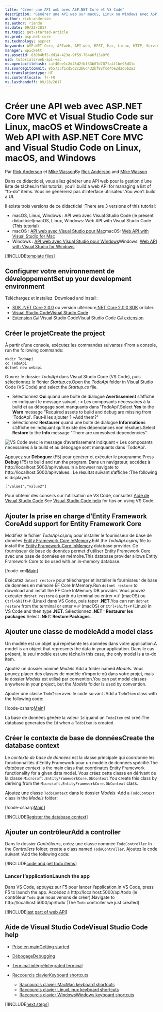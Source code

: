 ```yaml
---
title: "Créer une API web avec ASP.NET Core et VS Code"
description: "Générer une API web sur macOS, Linux ou Windows avec ASP.NET Core MVC et Visual Studio Code"
author: rick-anderson
ms.author: riande
ms.date: 09/22/2017
ms.topic: get-started-article
ms.prod: asp.net-core
ms.technology: aspnet
keywords: ASP.NET Core, APIweb, API web, REST, Mac, Linux, HTTP, Service, Service HTTP, VS Code
manager: wpickett
ms.assetid: 830b4bf5-dd14-423e-9f59-764a6f13a8f6
uid: tutorials/web-api-vsc
ms.openlocfilehash: caf40ee1c2d45d2fbf33b07d707fa4f1be98d31c
ms.sourcegitcommit: 8b5733f1cd5d2c2b6d432bf82fcd4be2d2d6b2a3
ms.translationtype: HT
ms.contentlocale: fr-FR
ms.lasthandoff: 09/28/2017
---
```

# <a name="create-a-web-api-with-aspnet-core-mvc-and-visual-studio-code-on-linux-macos-and-windows"></a><span data-ttu-id="33e6a-104">Créer une API web avec ASP.NET Core MVC et Visual Studio Code sur Linux, macOS et Windows</span><span class="sxs-lookup"><span data-stu-id="33e6a-104">Create a Web API with ASP.NET Core MVC and Visual Studio Code on Linux, macOS, and Windows</span></span>

<span data-ttu-id="33e6a-105">Par [Rick Anderson](https://twitter.com/RickAndMSFT) et [Mike Wasson](https://github.com/mikewasson)</span><span class="sxs-lookup"><span data-stu-id="33e6a-105">By [Rick Anderson](https://twitter.com/RickAndMSFT) and [Mike Wasson](https://github.com/mikewasson)</span></span>

<span data-ttu-id="33e6a-106">Dans ce didacticiel, vous allez générer une API web pour la gestion d’une liste de tâches.</span><span class="sxs-lookup"><span data-stu-id="33e6a-106">In this tutorial, you’ll build a web API for managing a list of "to-do" items.</span></span> <span data-ttu-id="33e6a-107">Vous ne générerez pas d’interface utilisateur.</span><span class="sxs-lookup"><span data-stu-id="33e6a-107">You won’t build a UI.</span></span>

<span data-ttu-id="33e6a-108">Il existe trois versions de ce didacticiel :</span><span class="sxs-lookup"><span data-stu-id="33e6a-108">There are 3 versions of this tutorial:</span></span>

* <span data-ttu-id="33e6a-109">macOS, Linux, Windows : API web avec Visual Studio Code (le présent didacticiel)</span><span class="sxs-lookup"><span data-stu-id="33e6a-109">macOS, Linux, Windows: Web API with Visual Studio Code (This tutorial)</span></span>
* <span data-ttu-id="33e6a-110">macOS : [API web avec Visual Studio pour Mac](xref:tutorials/first-web-api-mac)</span><span class="sxs-lookup"><span data-stu-id="33e6a-110">macOS: [Web API with Visual Studio for Mac](xref:tutorials/first-web-api-mac)</span></span>
* <span data-ttu-id="33e6a-111">Windows : [API web avec Visual Studio pour Windows](xref:tutorials/first-web-api)</span><span class="sxs-lookup"><span data-stu-id="33e6a-111">Windows: [Web API with Visual Studio for Windows](xref:tutorials/first-web-api)</span></span>

<!-- WARNING: The code AND images in this doc are used by uid: tutorials/web-api-vsc, tutorials/first-web-api-mac and tutorials/first-web-api. If you change any code/images in this tutorial, update uid: tutorials/web-api-vsc -->

[!INCLUDE[template files](../includes/webApi/intro.md)]

## <a name="set-up-your-development-environment"></a><span data-ttu-id="33e6a-112">Configurer votre environnement de développement</span><span class="sxs-lookup"><span data-stu-id="33e6a-112">Set up your development environment</span></span>

<span data-ttu-id="33e6a-113">Téléchargez et installez :</span><span class="sxs-lookup"><span data-stu-id="33e6a-113">Download and install:</span></span>
- <span data-ttu-id="33e6a-114">[SDK .NET Core 2.0.0](https://www.microsoft.com/net/core) ou version ultérieure</span><span class="sxs-lookup"><span data-stu-id="33e6a-114">[.NET Core 2.0.0 SDK](https://www.microsoft.com/net/core) or later.</span></span>
- [<span data-ttu-id="33e6a-115">Visual Studio Code</span><span class="sxs-lookup"><span data-stu-id="33e6a-115">Visual Studio Code</span></span>](https://code.visualstudio.com)
- <span data-ttu-id="33e6a-116">[Extension C#](https://marketplace.visualstudio.com/items?itemName=ms-vscode.csharp) Visual Studio Code</span><span class="sxs-lookup"><span data-stu-id="33e6a-116">Visual Studio Code [C# extension](https://marketplace.visualstudio.com/items?itemName=ms-vscode.csharp)</span></span>

## <a name="create-the-project"></a><span data-ttu-id="33e6a-117">Créer le projet</span><span class="sxs-lookup"><span data-stu-id="33e6a-117">Create the project</span></span>

<span data-ttu-id="33e6a-118">À partir d’une console, exécutez les commandes suivantes :</span><span class="sxs-lookup"><span data-stu-id="33e6a-118">From a console, run the following commands:</span></span>

```console
mkdir TodoApi
cd TodoApi
dotnet new webapi
```

<span data-ttu-id="33e6a-119">Ouvrez le dossier *TodoApi* dans Visual Studio Code (VS Code), puis sélectionnez le fichier *Startup.cs*.</span><span class="sxs-lookup"><span data-stu-id="33e6a-119">Open the *TodoApi* folder in Visual Studio Code (VS Code) and select the *Startup.cs* file.</span></span>

- <span data-ttu-id="33e6a-120">Sélectionnez **Oui** quand une boîte de dialogue **Avertissement** s’affiche en indiquant le message suivant : « Les composants nécessaires à la build et au débogage sont manquants dans 'TodoApi'.</span><span class="sxs-lookup"><span data-stu-id="33e6a-120">Select **Yes** to the **Warn** message "Required assets to build and debug are missing from 'TodoApi'.</span></span> <span data-ttu-id="33e6a-121">Faut-il les ajouter ? »</span><span class="sxs-lookup"><span data-stu-id="33e6a-121">Add them?"</span></span>
- <span data-ttu-id="33e6a-122">Sélectionnez **Restaurer** quand une boîte de dialogue **Informations** s’affiche en indiquant qu’il existe des dépendances non résolues.</span><span class="sxs-lookup"><span data-stu-id="33e6a-122">Select **Restore** to the **Info** message "There are unresolved dependencies".</span></span>

<!-- uid: tutorials/first-mvc-app-xplat/start-mvc uses the pic below. If you change it, make sure it's consistent -->

![VS Code avec le message d’avertissement indiquant « Les composants nécessaires à la build et au débogage sont manquants dans 'TodoApi'.](web-api-vsc/_static/vsc_restore.png)

<span data-ttu-id="33e6a-126">Appuyez sur **Déboguer** (F5) pour générer et exécuter le programme.</span><span class="sxs-lookup"><span data-stu-id="33e6a-126">Press **Debug** (F5) to build and run the program.</span></span> <span data-ttu-id="33e6a-127">Dans un navigateur, accédez à http://localhost:5000/api/values.</span><span class="sxs-lookup"><span data-stu-id="33e6a-127">In a browser navigate to http://localhost:5000/api/values .</span></span> <span data-ttu-id="33e6a-128">Le résultat suivant s’affiche :</span><span class="sxs-lookup"><span data-stu-id="33e6a-128">The following is displayed:</span></span>

`["value1","value2"]`

<span data-ttu-id="33e6a-129">Pour obtenir des conseils sur l’utilisation de VS Code, consultez [Aide de Visual Studio Code](#visual-studio-code-help).</span><span class="sxs-lookup"><span data-stu-id="33e6a-129">See [Visual Studio Code help](#visual-studio-code-help) for tips on using VS Code.</span></span>

## <a name="add-support-for-entity-framework-core"></a><span data-ttu-id="33e6a-130">Ajouter la prise en charge d’Entity Framework Core</span><span class="sxs-lookup"><span data-stu-id="33e6a-130">Add support for Entity Framework Core</span></span>

<span data-ttu-id="33e6a-131">Modifiez le fichier *TodoApi.csproj* pour installer le fournisseur de base de données [Entity Framework Core InMemory](https://docs.microsoft.com/ef/core/providers/in-memory/).</span><span class="sxs-lookup"><span data-stu-id="33e6a-131">Edit the *TodoApi.csproj* file to install the [Entity Framework Core InMemory](https://docs.microsoft.com/ef/core/providers/in-memory/) database provider.</span></span> <span data-ttu-id="33e6a-132">Ce fournisseur de base de données permet d’utiliser Entity Framework Core avec une base de données en mémoire.</span><span class="sxs-lookup"><span data-stu-id="33e6a-132">This database provider allows Entity Framework Core to be used with an in-memory database.</span></span>

[!code-xml[Main](web-api-vsc/sample/TodoApi/TodoApi.csproj?highlight=12)]

<span data-ttu-id="33e6a-133">Exécutez `dotnet restore` pour télécharger et installer le fournisseur de base de données en mémoire EF Core InMemory.</span><span class="sxs-lookup"><span data-stu-id="33e6a-133">Run `dotnet restore` to download and install the EF Core InMemory DB provider.</span></span> <span data-ttu-id="33e6a-134">Vous pouvez exécuter `dotnet restore` à partir du terminal ou entrer `⌘⇧P` (macOS) ou `Ctrl+Shift+P` (Linux) dans VS Code, puis taper **.NET**.</span><span class="sxs-lookup"><span data-stu-id="33e6a-134">You can run `dotnet restore` from the terminal or enter `⌘⇧P` (macOS) or `Ctrl+Shift+P` (Linux) in VS Code and then type **.NET**.</span></span> <span data-ttu-id="33e6a-135">Sélectionnez **.NET : Restaurer les packages**.</span><span class="sxs-lookup"><span data-stu-id="33e6a-135">Select **.NET: Restore Packages**.</span></span>

## <a name="add-a-model-class"></a><span data-ttu-id="33e6a-136">Ajouter une classe de modèle</span><span class="sxs-lookup"><span data-stu-id="33e6a-136">Add a model class</span></span>

<span data-ttu-id="33e6a-137">Un modèle est un objet qui représente les données dans votre application.</span><span class="sxs-lookup"><span data-stu-id="33e6a-137">A model is an object that represents the data in your application.</span></span> <span data-ttu-id="33e6a-138">Dans le cas présent, le seul modèle est une tâche.</span><span class="sxs-lookup"><span data-stu-id="33e6a-138">In this case, the only model is a to-do item.</span></span>

<span data-ttu-id="33e6a-139">Ajoutez un dossier nommé *Models*.</span><span class="sxs-lookup"><span data-stu-id="33e6a-139">Add a folder named *Models*.</span></span> <span data-ttu-id="33e6a-140">Vous pouvez placer des classes de modèle n’importe où dans votre projet, mais le dossier *Models* est utilisé par convention.</span><span class="sxs-lookup"><span data-stu-id="33e6a-140">You can put model classes anywhere in your project, but the *Models* folder is used by convention.</span></span>

<span data-ttu-id="33e6a-141">Ajouter une classe `TodoItem` avec le code suivant :</span><span class="sxs-lookup"><span data-stu-id="33e6a-141">Add a `TodoItem` class with the following code:</span></span>

[!code-csharp[Main](first-web-api/sample/TodoApi/Models/TodoItem.cs)]

<span data-ttu-id="33e6a-142">La base de données génère la valeur `Id` quand un `TodoItem` est créé.</span><span class="sxs-lookup"><span data-stu-id="33e6a-142">The database generates the `Id` when a `TodoItem` is created.</span></span>

## <a name="create-the-database-context"></a><span data-ttu-id="33e6a-143">Créer le contexte de base de données</span><span class="sxs-lookup"><span data-stu-id="33e6a-143">Create the database context</span></span>

<span data-ttu-id="33e6a-144">Le *contexte de base de données* est la classe principale qui coordonne les fonctionnalités d’Entity Framework pour un modèle de données spécifié.</span><span class="sxs-lookup"><span data-stu-id="33e6a-144">The *database context* is the main class that coordinates Entity Framework functionality for a given data model.</span></span> <span data-ttu-id="33e6a-145">Vous créez cette classe en dérivant de la classe `Microsoft.EntityFrameworkCore.DbContext`.</span><span class="sxs-lookup"><span data-stu-id="33e6a-145">You create this class by deriving from the `Microsoft.EntityFrameworkCore.DbContext` class.</span></span>

<span data-ttu-id="33e6a-146">Ajoutez une classe `TodoContext` dans le dossier *Models* :</span><span class="sxs-lookup"><span data-stu-id="33e6a-146">Add a `TodoContext` class in the *Models* folder:</span></span>

[!code-csharp[Main](first-web-api/sample/TodoApi/Models/TodoContext.cs)]

[!INCLUDE[Register the database context](../includes/webApi/register_dbContext.md)]

## <a name="add-a-controller"></a><span data-ttu-id="33e6a-147">Ajouter un contrôleur</span><span class="sxs-lookup"><span data-stu-id="33e6a-147">Add a controller</span></span>

<span data-ttu-id="33e6a-148">Dans le dossier *Contrôleurs*, créez une classe nommée `TodoController`.</span><span class="sxs-lookup"><span data-stu-id="33e6a-148">In the *Controllers* folder, create a class named `TodoController`.</span></span> <span data-ttu-id="33e6a-149">Ajoutez le code suivant :</span><span class="sxs-lookup"><span data-stu-id="33e6a-149">Add the following code:</span></span>

[!INCLUDE[code and get todo items](../includes/webApi/getTodoItems.md)]

### <a name="launch-the-app"></a><span data-ttu-id="33e6a-150">Lancer l’application</span><span class="sxs-lookup"><span data-stu-id="33e6a-150">Launch the app</span></span>

<span data-ttu-id="33e6a-151">Dans VS Code, appuyez sur F5 pour lancer l’application.</span><span class="sxs-lookup"><span data-stu-id="33e6a-151">In VS Code, press F5 to launch the app.</span></span> <span data-ttu-id="33e6a-152">Accédez à http://localhost:5000/api/todo (le contrôleur `Todo` que nous venons de créer).</span><span class="sxs-lookup"><span data-stu-id="33e6a-152">Navigate to  http://localhost:5000/api/todo   (The `Todo` controller we just created).</span></span>

[!INCLUDE[last part of web API](../includes/webApi/end.md)]

## <a name="visual-studio-code-help"></a><span data-ttu-id="33e6a-153">Aide de Visual Studio Code</span><span class="sxs-lookup"><span data-stu-id="33e6a-153">Visual Studio Code help</span></span>

- [<span data-ttu-id="33e6a-154">Prise en main</span><span class="sxs-lookup"><span data-stu-id="33e6a-154">Getting started</span></span>](https://code.visualstudio.com/docs)
- [<span data-ttu-id="33e6a-155">Débogage</span><span class="sxs-lookup"><span data-stu-id="33e6a-155">Debugging</span></span>](https://code.visualstudio.com/docs/editor/debugging)
- [<span data-ttu-id="33e6a-156">Terminal intégré</span><span class="sxs-lookup"><span data-stu-id="33e6a-156">Integrated terminal</span></span>](https://code.visualstudio.com/docs/editor/integrated-terminal)
- [<span data-ttu-id="33e6a-157">Raccourcis clavier</span><span class="sxs-lookup"><span data-stu-id="33e6a-157">Keyboard shortcuts</span></span>](https://code.visualstudio.com/docs/getstarted/keybindings#_keyboard-shortcuts-reference)

  - [<span data-ttu-id="33e6a-158">Raccourcis clavier Mac</span><span class="sxs-lookup"><span data-stu-id="33e6a-158">Mac keyboard shortcuts</span></span>](https://code.visualstudio.com/shortcuts/keyboard-shortcuts-macos.pdf)
  - [<span data-ttu-id="33e6a-159">Raccourcis clavier Linux</span><span class="sxs-lookup"><span data-stu-id="33e6a-159">Linux keyboard shortcuts</span></span>](https://code.visualstudio.com/shortcuts/keyboard-shortcuts-linux.pdf)
  - [<span data-ttu-id="33e6a-160">Raccourcis clavier Windows</span><span class="sxs-lookup"><span data-stu-id="33e6a-160">Windows keyboard shortcuts</span></span>](https://code.visualstudio.com/shortcuts/keyboard-shortcuts-windows.pdf)

[!INCLUDE[next steps](../includes/webApi/next.md)]


